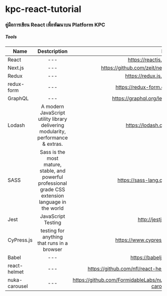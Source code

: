 # kpc-react-tutorial
### คู่มือการเขียน React เพื่อพัฒนาบน Platform KPC

##### Tools 

| Name        | Destcription           | Link  |
| ------------- |:-------------:| -----:|
| React      | --- | https://reactjs.org/ |
| Next.js      | --- | https://github.com/zeit/next.js |
| Redux      | ---      |   https://redux.js.org/ |
| redux-form      | ---      |   https://redux-form.com |
| GraphQL | ---      |    https://graphql.org/learn/ |
| Lodash | A modern JavaScript utility library delivering modularity, performance & extras.      |    https://lodash.com/ |
| SASS | Sass is the most mature, stable, and powerful professional grade CSS extension language in the world      |    https://sass-lang.com/ |
| Jest | JavaScript Testing      |    http://jestjs.io/ |
| CyPress.js | testing for anything that runs in a browser     |    https://www.cypress.io/ |
| Babel | ---      |    https://babeljs.io/ |
| react-helmet | ---      |    https://github.com/nfl/react-helmet |
| nuka-carousel | ---      |   https://github.com/FormidableLabs/nuka-carousel |
